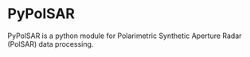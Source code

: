 # PyPolSAR
PyPolSAR is a python module for Polarimetric Synthetic Aperture Radar (PolSAR) data processing.
